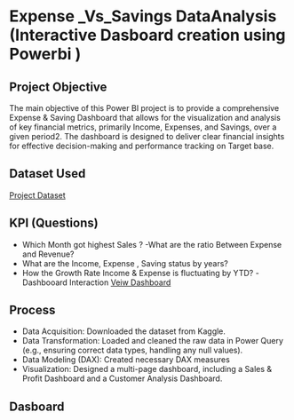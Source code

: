 # Expense _Vs_Savings DataAnalysis (Interactive Dasboard creation using Powerbi )

## Project Objective

The main objective of this Power BI project is to provide a comprehensive Expense & Saving Dashboard that allows for the visualization and analysis of key financial metrics, primarily Income, Expenses, and Savings, over a given period2.
The dashboard is designed to deliver clear financial insights for effective decision-making and performance tracking on Target base.

## Dataset Used
<a href="https://github.com/sanaperveen1307-glitch/Expense_Saving_Analysis-Dashboard/blob/main/Dataset.xlsx"> Project Dataset </a>

##  KPI (Questions)
- Which Month got highest Sales  ?
-What are the ratio Between Expense and Revenue?
- What are the Income, Expense , Saving status by years?
- How the Growth Rate Income & Expense is fluctuating by YTD?
-Dashbooard Interaction <a href="https://github.com/sanaperveen1307-glitch/Expense_Saving_Analysis-Dashboard/blob/main/Revenue%20Vs%20Expense%20Dashboard.pbix">    Veiw Dashboard </a>
  
## Process 
- Data Acquisition: Downloaded the dataset from Kaggle.
- Data Transformation: Loaded and cleaned the raw data in Power Query (e.g., ensuring correct data types, handling any null values).
- Data Modeling (DAX): Created necessary DAX measures 
- Visualization: Designed a multi-page dashboard, including a Sales & Profit Dashboard and a Customer Analysis Dashboard.

## Dasboard 



